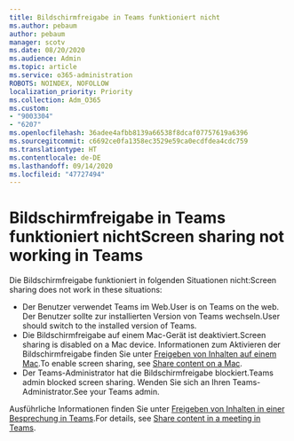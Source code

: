 ```yaml
---
title: Bildschirmfreigabe in Teams funktioniert nicht
ms.author: pebaum
author: pebaum
manager: scotv
ms.date: 08/20/2020
ms.audience: Admin
ms.topic: article
ms.service: o365-administration
ROBOTS: NOINDEX, NOFOLLOW
localization_priority: Priority
ms.collection: Adm_O365
ms.custom:
- "9003304"
- "6207"
ms.openlocfilehash: 36adee4afbb8139a66538f8dcaf07757619a6396
ms.sourcegitcommit: c6692ce0fa1358ec3529e59ca0ecdfdea4cdc759
ms.translationtype: HT
ms.contentlocale: de-DE
ms.lasthandoff: 09/14/2020
ms.locfileid: "47727494"
---
```

# <a name="screen-sharing-not-working-in-teams"></a><span data-ttu-id="a28b4-102">Bildschirmfreigabe in Teams funktioniert nicht</span><span class="sxs-lookup"><span data-stu-id="a28b4-102">Screen sharing not working in Teams</span></span>

<span data-ttu-id="a28b4-103">Die Bildschirmfreigabe funktioniert in folgenden Situationen nicht:</span><span class="sxs-lookup"><span data-stu-id="a28b4-103">Screen sharing does not work in these situations:</span></span>

- <span data-ttu-id="a28b4-104">Der Benutzer verwendet Teams im Web.</span><span class="sxs-lookup"><span data-stu-id="a28b4-104">User is on Teams on the web.</span></span> <span data-ttu-id="a28b4-105">Der Benutzer sollte zur installierten Version von Teams wechseln.</span><span class="sxs-lookup"><span data-stu-id="a28b4-105">User should switch to the installed version of Teams.</span></span>
- <span data-ttu-id="a28b4-106">Die Bildschirmfreigabe auf einem Mac-Gerät ist deaktiviert.</span><span class="sxs-lookup"><span data-stu-id="a28b4-106">Screen sharing is disabled on a Mac device.</span></span> <span data-ttu-id="a28b4-107">Informationen zum Aktivieren der Bildschirmfreigabe finden Sie unter [Freigeben von Inhalten auf einem Mac](https://support.microsoft.com/office/share-content-in-a-meeting-in-teams-fcc2bf59-aecd-4481-8f99-ce55dd836ce8#bkmk_sharecontentonmac).</span><span class="sxs-lookup"><span data-stu-id="a28b4-107">To enable screen sharing, see [Share content on a Mac](https://support.microsoft.com/office/share-content-in-a-meeting-in-teams-fcc2bf59-aecd-4481-8f99-ce55dd836ce8#bkmk_sharecontentonmac).</span></span>
- <span data-ttu-id="a28b4-108">Der Teams-Administrator hat die Bildschirmfreigabe blockiert.</span><span class="sxs-lookup"><span data-stu-id="a28b4-108">Teams admin blocked screen sharing.</span></span> <span data-ttu-id="a28b4-109">Wenden Sie sich an Ihren Teams-Administrator.</span><span class="sxs-lookup"><span data-stu-id="a28b4-109">See your Teams admin.</span></span>  
    
<span data-ttu-id="a28b4-110">Ausführliche Informationen finden Sie unter [Freigeben von Inhalten in einer Besprechung in Teams](https://support.microsoft.com/office/share-content-in-a-meeting-in-teams-fcc2bf59-aecd-4481-8f99-ce55dd836ce8).</span><span class="sxs-lookup"><span data-stu-id="a28b4-110">For details, see [Share content in a meeting in Teams](https://support.microsoft.com/office/share-content-in-a-meeting-in-teams-fcc2bf59-aecd-4481-8f99-ce55dd836ce8).</span></span>